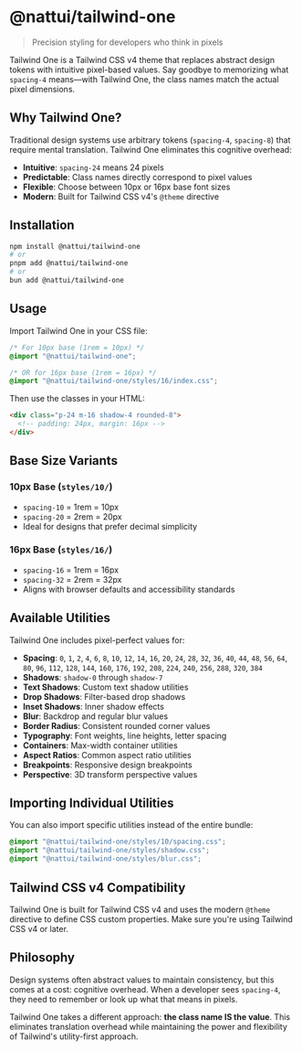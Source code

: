 # @nattui/tailwind-one

> Precision styling for developers who think in pixels

Tailwind One is a Tailwind CSS v4 theme that replaces abstract design tokens with intuitive pixel-based values. Say goodbye to memorizing what `spacing-4` means—with Tailwind One, the class names match the actual pixel dimensions.

## Why Tailwind One?

Traditional design systems use arbitrary tokens (`spacing-4`, `spacing-8`) that require mental translation. Tailwind One eliminates this cognitive overhead:

- **Intuitive**: `spacing-24` means 24 pixels
- **Predictable**: Class names directly correspond to pixel values
- **Flexible**: Choose between 10px or 16px base font sizes
- **Modern**: Built for Tailwind CSS v4's `@theme` directive

## Installation

```bash
npm install @nattui/tailwind-one
# or
pnpm add @nattui/tailwind-one
# or
bun add @nattui/tailwind-one
```

## Usage

Import Tailwind One in your CSS file:

```css
/* For 10px base (1rem = 10px) */
@import "@nattui/tailwind-one";

/* OR for 16px base (1rem = 16px) */
@import "@nattui/tailwind-one/styles/16/index.css";
```

Then use the classes in your HTML:

```html
<div class="p-24 m-16 shadow-4 rounded-8">
  <!-- padding: 24px, margin: 16px -->
</div>
```

## Base Size Variants

### 10px Base (`styles/10/`)

- `spacing-10` = 1rem = 10px
- `spacing-20` = 2rem = 20px
- Ideal for designs that prefer decimal simplicity

### 16px Base (`styles/16/`)

- `spacing-16` = 1rem = 16px
- `spacing-32` = 2rem = 32px
- Aligns with browser defaults and accessibility standards

## Available Utilities

Tailwind One includes pixel-perfect values for:

- **Spacing**: `0`, `1`, `2`, `4`, `6`, `8`, `10`, `12`, `14`, `16`, `20`, `24`, `28`, `32`, `36`, `40`, `44`, `48`, `56`, `64`, `80`, `96`, `112`, `128`, `144`, `160`, `176`, `192`, `208`, `224`, `240`, `256`, `288`, `320`, `384`
- **Shadows**: `shadow-0` through `shadow-7`
- **Text Shadows**: Custom text shadow utilities
- **Drop Shadows**: Filter-based drop shadows
- **Inset Shadows**: Inner shadow effects
- **Blur**: Backdrop and regular blur values
- **Border Radius**: Consistent rounded corner values
- **Typography**: Font weights, line heights, letter spacing
- **Containers**: Max-width container utilities
- **Aspect Ratios**: Common aspect ratio utilities
- **Breakpoints**: Responsive design breakpoints
- **Perspective**: 3D transform perspective values

## Importing Individual Utilities

You can also import specific utilities instead of the entire bundle:

```css
@import "@nattui/tailwind-one/styles/10/spacing.css";
@import "@nattui/tailwind-one/styles/shadow.css";
@import "@nattui/tailwind-one/styles/blur.css";
```

## Tailwind CSS v4 Compatibility

Tailwind One is built for Tailwind CSS v4 and uses the modern `@theme` directive to define CSS custom properties. Make sure you're using Tailwind CSS v4 or later.

## Philosophy

Design systems often abstract values to maintain consistency, but this comes at a cost: cognitive overhead. When a developer sees `spacing-4`, they need to remember or look up what that means in pixels.

Tailwind One takes a different approach: **the class name IS the value**. This eliminates translation overhead while maintaining the power and flexibility of Tailwind's utility-first approach.
